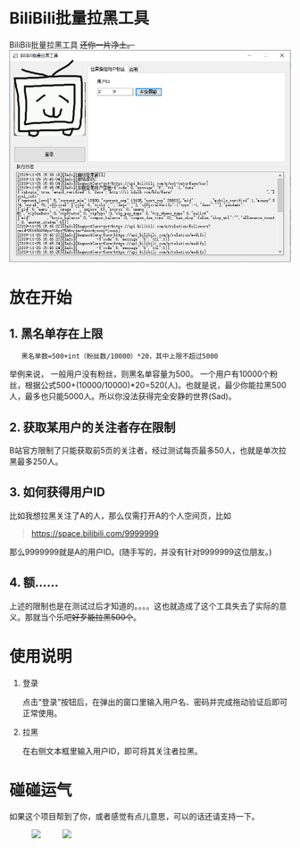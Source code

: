 # BiliBili批量拉黑工具
BiliBili批量拉黑工具
~~还你一片净土。~~ 
![Report。txt](https://raw.githubusercontent.com/Mr0x01/BiliBiliBlockChain/master/BiliBiliBlockChain/Sample/2.png "Report。txt")
# 放在开始
## 1. 黑名单存在上限

       黑名单数=500+int（粉丝数/10000）*20，其中上限不超过5000

举例来说，
    一般用户没有粉丝，则黑名单容量为500。
一个用户有10000个粉丝，根据公式500+(10000/10000)*20=520(人)。也就是说，最少你能拉黑500人，最多也只能5000人。所以你没法获得完全安静的世界(Sad)。

## 2. 获取某用户的关注者存在限制

B站官方限制了只能获取前5页的关注者，经过测试每页最多50人，也就是单次拉黑最多250人。

## 3. 如何获得用户ID

比如我想拉黑关注了A的人，那么仅需打开A的个人空间页，比如
> https://space.bilibili.com/9999999

那么9999999就是A的用户ID。(随手写的，并没有针对9999999这位朋友。)

## 4. 额……

上述的限制也是在测试过后才知道的。。。。这也就造成了这个工具失去了实际的意义。那就当个乐吧~~好歹能拉黑500个~~。

# 使用说明

1. 登录

    点击“登录”按钮后，在弹出的窗口里输入用户名、密码并完成拖动验证后即可正常使用。

2. 拉黑

    在右侧文本框里输入用户ID，即可将其关注者拉黑。
    
# 碰碰运气

如果这个项目帮到了你，或者感觉有点儿意思，可以的话还请支持一下。
<figure class="half">
<img src="https://raw.githubusercontent.com/Mr0x01/MoneyCode/master/a.jpg" height="300"/>
&nbsp;&nbsp;&nbsp;&nbsp;&nbsp;&nbsp;&nbsp;&nbsp;&nbsp;<img src="https://raw.githubusercontent.com/Mr0x01/MoneyCode/master/w.jpg"height="300" />
</figure>

